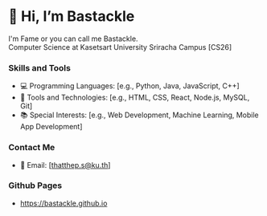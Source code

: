 # 👋 Hi, I’m Bastackle

I'm Fame or you can call me Bastackle.  
Computer Science at Kasetsart University Sriracha Campus [CS26]

### Skills and Tools
- 💻 Programming Languages: [e.g., Python, Java, JavaScript, C++]
- 🔧 Tools and Technologies: [e.g., HTML, CSS, React, Node.js, MySQL, Git]
- 📚 Special Interests: [e.g., Web Development, Machine Learning, Mobile App Development]

### Contact Me
- 📧 Email: [thatthep.s@ku.th]

### Github Pages
- https://bastackle.github.io
